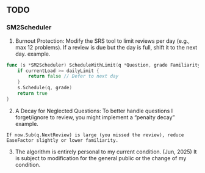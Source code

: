 ## TODO

### SM2Scheduler

1. Burnout Protection: Modify the SRS tool to limit reviews per day (e.g., max 12 problems). If a review is due but the day is full, shift it to the next day.
example.
```go
func (s *SM2Scheduler) ScheduleWithLimit(q *Question, grade Familiarity, dailyLimit int, currentLoad int) bool {
    if currentLoad >= dailyLimit {
        return false // Defer to next day
    }
    s.Schedule(q, grade)
    return true
}
```
2. A Decay for Neglected Questions: To better handle questions I forget/ignore to review, you might implement a “penalty decay”
example.
```
If now.Sub(q.NextReview) is large (you missed the review), reduce EaseFactor slightly or lower familiarity.
```
3. The algorithm is entirely personal to my current condition. (Jun, 2025) It is subject to modification for the general public or the change of my condition.